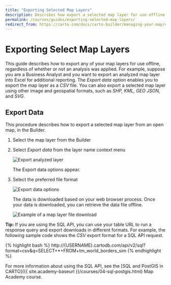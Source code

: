 ```yaml
---
title: "Exporting Selected Map Layers"
description: Describes how export a selected map layer for use offline, by your preferred file format.
permalink: /courses/guides/exporting-selected-map-layers/
redirect_from: https://carto.com/docs/carto-builder/managing-your-map/#export-map
---
```


# Exporting Select Map Layers

This guide describes how to export any of your map layers for use offline, regardless of whether or not an analysis was applied. For example, suppose you are a Business Analyst and you want to export an analyzed map layer into Excel for additional reporting. The _Export data_ option enables you to export the map layer as a _CSV_ file. You can also export a selected map layer using other image and geospatial formats, such as _SHP, KML, GEO JSON,_ and _SVG_.

## Export Data

This procedure describes how to export a selected map layer from an open map, in the Builder.

1. Select the map layer from the Builder

2. Select _Export data_ from the layer name context menu

    <span class="wrap-border"><img src="/academy/img/guides/export_data/export_analyzed_layer.jpg" alt="Export analyzed layer" /></span>

    The Export data options appear.

2. Select the preferred file format  

    <span class="wrap-border"><img src="/academy/img/guides/export_data/export_data_options.jpg" alt="Export data options" /></span>

    The data is downloaded based on your web browser process. Once your data is downloaded, you can retrieve the data file offline.

    <span class="wrap-border"><img src="/academy/img/guides/export_data/downloaded_file.jpg" alt="Example of a map layer file download" /></span>

**Tip:** If you are using the SQL API, you can use your table URL to run a response query and export downloads in different formats. For example, the following sample code shows the *CSV* export format for a SQL API request.

{% highlight bash %}
http://{USERNAME}.cartodb.com/api/v2/sql?format=csv&q=SELECT+*+FROM+tm_world_borders_sim
{% endhighlight %}

For more information about using the SQL API, see the [SQL and PostGIS in CARTO]({{ site.academy-baseurl }}/courses/04-sql-postgis.html) Map Academy course.